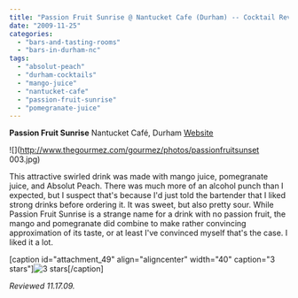 ```yaml
---
title: "Passion Fruit Sunrise @ Nantucket Cafe (Durham) -- Cocktail Review"
date: "2009-11-25"
categories: 
  - "bars-and-tasting-rooms"
  - "bars-in-durham-nc"
tags: 
  - "absolut-peach"
  - "durham-cocktails"
  - "mango-juice"
  - "nantucket-cafe"
  - "passion-fruit-sunrise"
  - "pomegranate-juice"
---
```


**Passion Fruit Sunrise** Nantucket Café, Durham [Website](http://www.nantucketgrill.com/fayetteville.htm)

![](http://www.thegourmez.com/gourmez/photos/passionfruitsunset 003.jpg)

This attractive swirled drink was made with mango juice, pomegranate juice, and Absolut Peach. There was much more of an alcohol punch than I expected, but I suspect that's because I'd just told the bartender that I liked strong drinks before ordering it. It was sweet, but also pretty sour. While Passion Fruit Sunrise is a strange name for a drink with no passion fruit, the mango and pomegranate did combine to make rather convincing approximation of its taste, or at least I've convinced myself that's the case. I liked it a lot.

\[caption id="attachment\_49" align="aligncenter" width="40" caption="3 stars"\]![3 stars](http://s3.amazonaws.com/thegourmez-wpmedia/2009/02/rating_avocado1.gif "rating_avocado1")\[/caption\]

_Reviewed 11.17.09._
